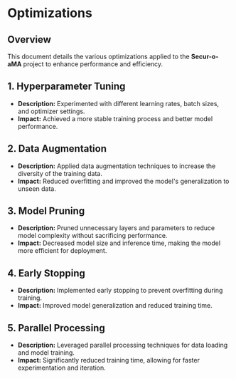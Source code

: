 # Optimizations

## Overview
This document details the various optimizations applied to the **Secur-o-aMA** project to enhance performance and efficiency.

## 1. Hyperparameter Tuning
- **Description:** Experimented with different learning rates, batch sizes, and optimizer settings.
- **Impact:** Achieved a more stable training process and better model performance.

## 2. Data Augmentation
- **Description:** Applied data augmentation techniques to increase the diversity of the training data.
- **Impact:** Reduced overfitting and improved the model's generalization to unseen data.

## 3. Model Pruning
- **Description:** Pruned unnecessary layers and parameters to reduce model complexity without sacrificing performance.
- **Impact:** Decreased model size and inference time, making the model more efficient for deployment.

## 4. Early Stopping
- **Description:** Implemented early stopping to prevent overfitting during training.
- **Impact:** Improved model generalization and reduced training time.

## 5. Parallel Processing
- **Description:** Leveraged parallel processing techniques for data loading and model training.
- **Impact:** Significantly reduced training time, allowing for faster experimentation and iteration.
